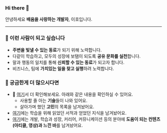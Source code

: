 ### Hi there 👋

안녕하세요 **배움을 사랑하는 개발자**, 이호입니다. 

---

### 🌱 이런 사람이 되고 싶습니다

- **주변을 빛낼 수 있는 동료**가 되기 위해 노력합니다.
- 다같이 학습하고, 모두의 성장에 보탬이 되도록 **공유 문화를 실천**합니다. 
- 말과 행동의 일치를 통해 **신뢰할 수 있는 동료**가 되고자 합니다.
- 비즈니스, 팀에 **가치있는 일을 찾고 실행**하려 노력합니다.

### :information_desk_person: 궁금한게 더 많으시다면

- :page_facing_up: [여기](https://lovetoknow.notion.site/fcbbc3ce2a6a45a88d986cbc05ac0f64)서 더 확인해보세요. 아래와 같은 내용을 확인하실 수 있어요.
  - 사용할 줄 아는 **기술**들이 나와 있어요.
  - 살아가며 했던 **고민**의 목록을 남겨놨어요.
- [여기](https://github.com/leeho1110/the-dev-book-archive)에는 학습을 위해 읽었던 서적과 얻었던 지식을 남겨놨어요.
- [여기](https://lovetoknow.notion.site/d5442f4cb963462b8b0ab9cd79d9c84e)에는 개발, 학습과 성장, 커리어, 커뮤니케이션 등의 분야에 **도움이 되는 컨텐츠(아티클, 영상)과 느낀 바**를 남겨놨어요. 
